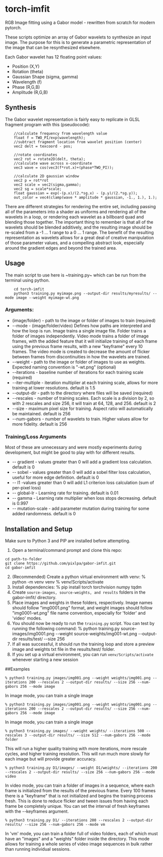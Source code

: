 # torch-imfit
RGB Image fitting using a Gabor model - rewritten from scratch for modern pytorch.

These scripts optimize an array of Gabor wavelets to synthesize an input image. The purpose for this is to generate a parametric representation of the image that can be resynthesized elsewhere. 

Each Gabor wavelet has 12 floating point values:
- Position (X,Y)
- Rotation (theta)
- Gaussian Shape (sigma, gamma)
- Wavelength (f)
- Phase (R,G,B)
- Amplitude (R,G,B)

## Synthesis
The Gabor wavelet representation is fairly easy to replicate in GLSL fragment program with this (pseudocode):
~~~
    //calculate frequency from wavelength value
    float f = TWO_PI/exp(wavelength);
    //subtract fragment location from wavelet position (center)
    vec2 delt = texcoord - pos;

    //rotate coordinates
    vec2 rot = rotate2D(delt, theta);
    //calculate wave across x-coordinate
	vec3 wave = cos(vec3(f*rot.x)+(phase*TWO_PI));
    
    //calculate 2D gaussian window
	vec2 p = rot*rot
    vec2 scale = vec2(sigma,gamma);
    vec2 sg = scale*scale;
    float gaussian = exp(-(p.x)/(2.*sg.x) - (p.y)/(2.*sg.y));
	out_color = vec4(clamp(wave * amplitude * gaussian, -1., 1.), 1.);
~~~

There are different strategies for rendering the entire set, including passing all of the parameters into a shader as uniforms and rendering all of the wavelets in a loop, or rendering each wavelet as a billboard quad and blending those together. The important thing to remember is that all of the wavelets should be blended additively, and the resulting image should be re-scaled from a -1 … 1 range to a 0 … 1 range.
The benefit of the resulting representation as wavelets allows for a great deal of creative manipulation of those parameter values, and a compelling abstract look, especially around the gradient edges and beyond the trained area.

## Usage
The main script to use here is ~training.py~ which can be run from the terminal using python.
~~~
    cd torch-imfit
    python3 training.py myimage.png --output-dir results/myresults/ --mode image --weight myimage-wt.png
~~~
### Arguments:
+ (image/folder) - path to the image or folder of images to train (required)
+ --mode - (image/folder/video) Defines how paths are interpreted and how the loop is run. Image trains a single image file. Folder trains a folder of images independently. Video mode trains a folder of image frames, with the added feature that it will initialize training of each frame using the previous frame results, with a new "keyframe" every 10 frames. The video mode is created to decrease the amount of flicker between frames from discontinuities in how the wavelets are trained.
+ --weight - path to the image or folder of images to use as weights. Expected naming convention is "<imagename>-wt.png" (optional)
+ --iterations - baseline number of iterations for each training scale (required)
+ --iter-multiple - iteration multiplier at each training scale, allows for more training at lower resolutions. default is 1.5
+ --output-dir - path to the directory where files will be saved (required)
+ --rescales - number of training scales. Each scale is a division by 2, so with 2 rescales and size 256, it will train at 64, 128, and 256. default is 2
+ --size - maximum pixel size for training. Aspect ratio will automatically be maintained. default is 256
+ --num-gabors - number of wavelets to train. Higher values allow for more fidelity. default is 256
### Training/Loss Arguments
Most of these are unnecessary and were mostly experiments during development, but might be good to play with for different results.
+ -- gradient - values greater than 0 will add a gradient loss calculation. default is 0
+ -- sobel - values greater than 0 will add a sobel filter loss calculation, useful for more edge definition. default is 0
+ -- l1 -values greater than 0 will add L1 criterion loss calculation (sum of per-pixel loss)
+ -- global-lr - Learning rate for training. default is 0.01
+ -- gamma - Learning rate multiplier when loss stops decreasing. default is 0.997
+ -- mutation-scale - add parameter mutation during training for some added randomness. default is 0

## Installation and Setup
Make sure to Python 3 and PIP are installed before attempting.
1. Open a terminal/command prompt and clone this repo:
~~~
cd path-to-folder
git clone https://github.com/pixlpa/gabor-imfit.git
cd gabor-imfit
~~~
2. (Recommended) Create a python virtual environment with venv:
    % python -m venv venv
    % venv/Scripts/activate
3. Install dependencies:
    % pip install torch torchvision numpy tqdm
4. Create `source-images, source-weights, and results` folders in the gabor-imfit/ directory.
5. Place images and weights in these folders, respectively. Image names should follow "img0001.png" format, and weight images should follow "img0001-wt.png" file name convention, especially for 'folder' and 'video' modes.
6. You should now be ready to run the `training.py` script. You can test by running the following command:
    % python training.py source-images/img0001.png --weight source-weights/img001-wt.png --output-dir results/test/ --size 256
7. If all was successful, it should run the training loop and store a preview image and weights txt file in the results/test/ folder. 
8. If you set up a virtual environment, you can run `venv/Scripts/activate` whenever starting a new session

##Examples
~~~
% python3 training.py images/img001.png --weight weights/img001.png --iterations 200 --rescales 2 --output-dir results/ --size 256 --num-gabors 256 --mode image
~~~
In image mode, you can train a single image

~~~
% python3 training.py images/img001.png --weight weights/img001.png --iterations 200 --rescales 2 --output-dir results/ --size 256 --num-gabors 256 --mode image
~~~
In image mode, you can train a single image

~~~
% python3 training.py images/ --weight weights/ --iterations 500 --rescales 3 --output-dir results/ --size 512 --num-gabors 256 --mode folder
~~~
This will run a higher quality training with more iterations, more rescale cycles, and higher training resolution. This will run much more slowly for each image but will provide greater accuracy.

~~~
% python3 training.py D1/images/ --weight D1/weights/ --iterations 200 --rescales 2 --output-dir results/ --size 256 --num-gabors 256 --mode video
~~~
In video mode, you can train a folder of images in a sequence, where each frame is initialized from the results of the previous frame. Every 100 frames there is a "keyframe" that is not initialized and begins the training process fresh. This is done to reduce flicker and tween issues from having each frame be completely unique. You can set the interval of fresh keyframes with the --keyframes argument. 

~~~
% python3 training.py D1/ --iterations 200 --rescales 2 --output-dir results/ --size 256 --num-gabors 256 --mode vm
~~~
In 'vm' mode, you can train a folder full of video folders, each of which must have an "images" and a "weights" folder inside the directory. This mode allows for training a whole series of video image sequences in bulk rather than running individual sessions.



